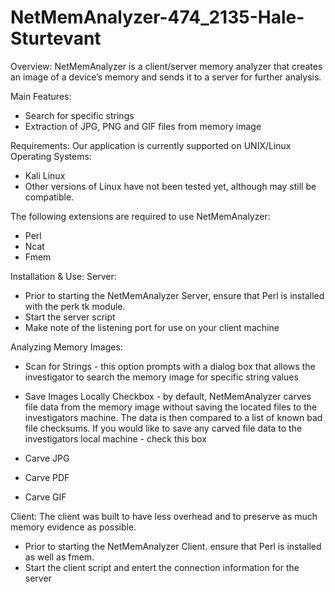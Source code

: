 NetMemAnalyzer-474_2135-Hale-Sturtevant
=======================================

Overview:
NetMemAnalyzer is a client/server memory analyzer that creates an image of a device’s memory and sends it to a server for further analysis.

Main Features:
 * Search for specific strings
 * Extraction of JPG, PNG and GIF files from memory image

Requirements:
Our application is currently supported on UNIX/Linux Operating Systems:
 * Kali Linux
 * Other versions of Linux have not been tested yet, although may still be compatible.

The following extensions are required to use NetMemAnalyzer:
 * Perl
 * Ncat
 * Fmem

Installation & Use:
Server:
 - Prior to starting the NetMemAnalyzer Server, ensure that Perl is installed with the perk tk module.
 - Start the server script
 - Make note of the listening port for use on your client machine

Analyzing Memory Images:
 - Scan for Strings - this option prompts with a dialog box that allows the investigator to search the memory image for specific string values

 - Save Images Locally Checkbox - by default, NetMemAnalyzer carves file data from the memory image without saving the located files to the investigators machine. The data is then compared to a list of known bad file checksums. If you would like to save any carved file data to the investigators local machine - check this box

 - Carve JPG
 - Carve PDF
 - Carve GIF

Client:
The client was built to have less overhead and to preserve as much memory evidence as possible. 
 - Prior to starting the NetMemAnalyzer Client. ensure that Perl is installed as well as fmem.
 - Start the client script and entert the connection information for the server

